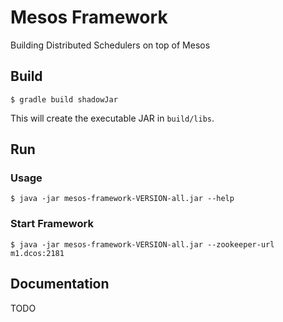 # Mesos Framework

Building Distributed Schedulers on top of Mesos

## Build

```
$ gradle build shadowJar
```

This will create the executable JAR in `build/libs`.

## Run

### Usage

```
$ java -jar mesos-framework-VERSION-all.jar --help
```

### Start Framework

```
$ java -jar mesos-framework-VERSION-all.jar --zookeeper-url m1.dcos:2181
```

## Documentation

TODO